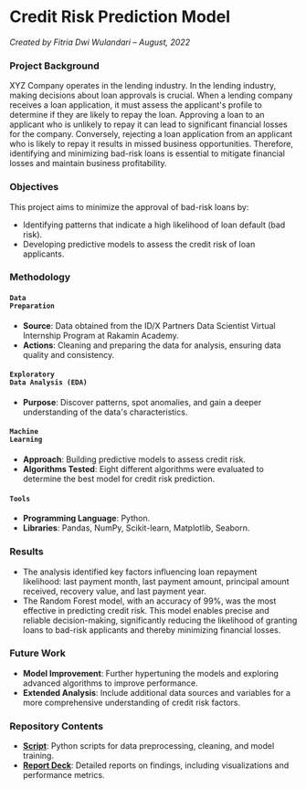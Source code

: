 # Credit Risk Prediction Model

_Created by Fitria Dwi Wulandari – August, 2022_

### **Project Background**
XYZ Company operates in the lending industry. In the lending industry, making decisions about loan approvals is crucial. When a lending company receives a loan application, it must assess the applicant's profile to determine if they are likely to repay the loan. Approving a loan to an applicant who is unlikely to repay it can lead to significant financial losses for the company. Conversely, rejecting a loan application from an applicant who is likely to repay it results in missed business opportunities. Therefore, identifying and minimizing bad-risk loans is essential to mitigate financial losses and maintain business profitability.

### **Objectives**
This project aims to minimize the approval of bad-risk loans by:
* Identifying patterns that indicate a high likelihood of loan default (bad risk).
* Developing predictive models to assess the credit risk of loan applicants.

### **Methodology**
#### <code style="color : darkpurple">Data Preparation</code>
* **Source**: Data obtained from the ID/X Partners Data Scientist Virtual Internship Program at Rakamin Academy.
* **Actions**: Cleaning and preparing the data for analysis, ensuring data quality and consistency.
  
#### <code style="color : darkpurple">Exploratory Data Analysis (EDA)</code>
* **Purpose**: Discover patterns, spot anomalies, and gain a deeper understanding of the data's characteristics.

#### <code style="color : darkpurple">Machine Learning</code>
* **Approach**: Building predictive models to assess credit risk.
* **Algorithms Tested**: Eight different algorithms were evaluated to determine the best model for credit risk prediction.

#### <code style="color : darkpurple">Tools</code>
* **Programming Language**: Python.
* **Libraries**: Pandas, NumPy, Scikit-learn, Matplotlib, Seaborn.

### **Results**
* The analysis identified key factors influencing loan repayment likelihood: last payment month, last payment amount, principal amount received, recovery value, and last payment year.
* The Random Forest model, with an accuracy of 99%, was the most effective in predicting credit risk. This model enables precise and reliable decision-making, significantly reducing the likelihood of granting loans to bad-risk applicants and thereby minimizing financial losses.

### **Future Work**
* **Model Improvement**: Further hypertuning the models and exploring advanced algorithms to improve performance.
* **Extended Analysis**: Include additional data sources and variables for a more comprehensive understanding of credit risk factors.

### Repository Contents
* [**Script**](https://github.com/fitria-dwi/Credit-Risk-Prediction/blob/main/Credit%20Risk%20Prediction.ipynb): Python scripts for data preprocessing, cleaning, and model training.
* [**Report Deck**](https://github.com/fitria-dwi/Credit-Risk-Prediction/blob/main/Credit%20Risk%20Prediction%20Presentation.pdf): Detailed reports on findings, including visualizations and performance metrics.
